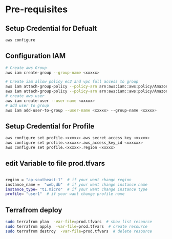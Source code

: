 Pre-requisites
===============
## Setup Credential for Defualt 
```bash
aws configure
```
## Configuration IAM
```bash
# Create aws Group
aws iam create-group --group-name <xxxxx> 

# Create iam allow policy ec2 and vpc full access to group
aws iam attach-group-policy --policy-arn arn:aws:iam::aws:policy/AmazonEC2FullAccess --group-name <xxxxx>
aws iam attach-group-policy --policy-arn arn:aws:iam::aws:policy/AmazonVPCFullAccess --group-name <xxxxx> 
# create aws user
aws iam create-user --user-name <xxxxx>
# add user to group
aws iam add-user-to-group --user-name <xxxxx> --group-name <xxxxx>

```
## Setup Credential for Profile
```bash
aws configure set profile.<xxxxx>.aws_secret_access_key <xxxxx>
aws configure set profile.<xxxxx>.aws_access_key_id <xxxxxx>
aws configure set profile.<xxxxx>.region <xxxxx>
```

## edit Variable  to file  prod.tfvars
```bash

region = "ap-southeast-1"  # if your want change region
instance_name =  "web,db"  # if your want change instance name
instance_type= "t1.micro"  # if your want change instance type
profile= "user1"  # if your want change profile name

```

## Terrafrom deploy 
```bash
sudo terrafrom plan  -var-file=prod.tfvars  # show list resource 
sudo terrafrom apply  -var-file=prod.tfvars  # create resource
sudo terrafrom destroy  -var-file=prod.tfvars  # delete resource
```